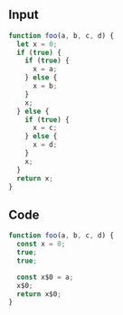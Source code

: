 
## Input

```javascript
function foo(a, b, c, d) {
  let x = 0;
  if (true) {
    if (true) {
      x = a;
    } else {
      x = b;
    }
    x;
  } else {
    if (true) {
      x = c;
    } else {
      x = d;
    }
    x;
  }
  return x;
}

```

## Code

```javascript
function foo(a, b, c, d) {
  const x = 0;
  true;
  true;

  const x$0 = a;
  x$0;
  return x$0;
}

```
      